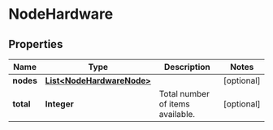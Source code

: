 
# NodeHardware

## Properties
Name | Type | Description | Notes
------------ | ------------- | ------------- | -------------
**nodes** | [**List&lt;NodeHardwareNode&gt;**](NodeHardwareNode.md) |  |  [optional]
**total** | **Integer** | Total number of items available. |  [optional]



